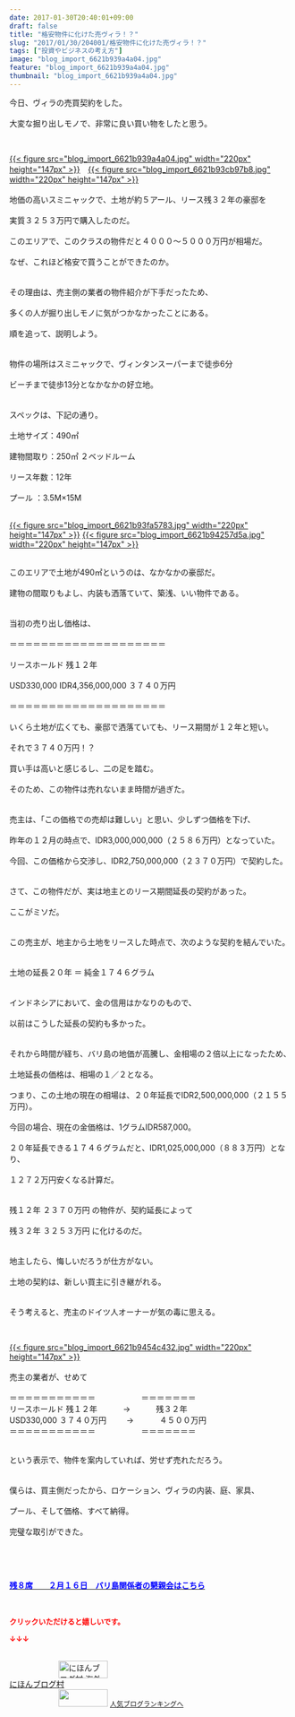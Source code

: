 ```yaml
---
date: 2017-01-30T20:40:01+09:00
draft: false
title: "格安物件に化けた売ヴィラ！？"
slug: "2017/01/30/204001/格安物件に化けた売ヴィラ！？"
tags: ["投資やビジネスの考え方"]
image: "blog_import_6621b939a4a04.jpg"
feature: "blog_import_6621b939a4a04.jpg"
thumbnail: "blog_import_6621b939a4a04.jpg"
---
```

<p>今日、ヴィラの売買契約をした。<br/><br/>大変な掘り出しモノで、非常に良い買い物をしたと思う。</p><p> </p><p><a href="blog_import_6621b93ae12ae.jpg">{{< figure src="blog_import_6621b939a4a04.jpg" width="220px" height="147px" >}}</a>　<a href="blog_import_6621b93e02671.jpg">{{< figure src="blog_import_6621b93cb97b8.jpg" width="220px" height="147px" >}}</a><br/><br/>地価の高いスミニャックで、土地が約５アール、リース残３２年の豪邸を<br/><br/>実質３２５３万円で購入したのだ。<br/><br/>このエリアで、このクラスの物件だと４０００～５０００万円が相場だ。<br/><br/>なぜ、これほど格安で買うことができたのか。<br/><br/><br/>その理由は、売主側の業者の物件紹介が下手だったため、<br/><br/>多くの人が掘り出しモノに気がつかなかったことにある。<br/><br/>順を追って、説明しよう。<br/><br/><br/>物件の場所はスミニャックで、ヴィンタンスーパーまで徒歩6分<br/><br/>ビーチまで徒歩13分となかなかの好立地。<br/><br/><br/>スペックは、下記の通り。<br/><br/>土地サイズ：490㎡<br/><br/>建物間取り：250㎡ ２ベッドルーム<br/><br/>リース年数：12年<br/><br/>プール ：3.5M×15M<br/> </p><p><a href="blog_import_6621b940ccb92.jpg">{{< figure src="blog_import_6621b93fa5783.jpg" width="220px" height="147px" >}}</a> <a href="blog_import_6621b943798e4.jpg">{{< figure src="blog_import_6621b94257d5a.jpg" width="220px" height="147px" >}}</a></p><p><br/>このエリアで土地が490㎡というのは、なかなかの豪邸だ。<br/><br/>建物の間取りもよし、内装も洒落ていて、築浅、いい物件である。<br/><br/><br/>当初の売り出し価格は、<br/><br/>＝＝＝＝＝＝＝＝＝＝＝＝＝＝＝＝＝＝＝＝<br/><br/>リースホールド 残１２年<br/><br/>USD330,000 IDR4,356,000,000 ３７４０万円<br/><br/>＝＝＝＝＝＝＝＝＝＝＝＝＝＝＝＝＝＝＝＝<br/><br/>いくら土地が広くても、豪邸で洒落ていても、リース期間が１２年と短い。<br/><br/>それで３７４０万円！？<br/><br/>買い手は高いと感じるし、二の足を踏む。<br/><br/>そのため、この物件は売れないまま時間が過ぎた。<br/><br/><br/>売主は、「この価格での売却は難しい」と思い、少しずつ価格を下げ、<br/><br/>昨年の１２月の時点で、IDR3,000,000,000（２５８６万円）となっていた。<br/><br/>今回、この価格から交渉し、IDR2,750,000,000（２３７０万円）で契約した。<br/><br/><br/>さて、この物件だが、実は地主とのリース期間延長の契約があった。<br/><br/>ここがミソだ。<br/><br/><br/>この売主が、地主から土地をリースした時点で、次のような契約を結んでいた。<br/><br/><br/>土地の延長２０年 ＝ 純金１７４６グラム<br/><br/><br/>インドネシアにおいて、金の信用はかなりのもので、<br/><br/>以前はこうした延長の契約も多かった。<br/><br/><br/>それから時間が経ち、バリ島の地価が高騰し、金相場の２倍以上になったため、<br/><br/>土地延長の価格は、相場の１／２となる。<br/><br/>つまり、この土地の現在の相場は、２０年延長でIDR2,500,000,000（２１５５万円）。<br/><br/>今回の場合、現在の金価格は、1グラムIDR587,000。<br/><br/>２０年延長できる１７４６グラムだと、IDR1,025,000,000（８８３万円）となり、<br/><br/>１２７２万円安くなる計算だ。<br/><br/><br/>残１２年 ２３７０万円 の物件が、契約延長によって<br/><br/>残３２年 ３２５３万円 に化けるのだ。<br/><br/><br/>地主したら、悔しいだろうが仕方がない。<br/><br/>土地の契約は、新しい買主に引き継がれる。<br/><br/><br/>そう考えると、売主のドイツ人オーナーが気の毒に思える。</p><p> </p><p><a href="blog_import_6621b9466cca7.jpg">{{< figure src="blog_import_6621b9454c432.jpg" width="220px" height="147px" >}}</a><br/><br/>売主の業者が、せめて<br/><br/>＝＝＝＝＝＝＝＝＝＝＝　　　　　   ＝＝＝＝＝＝＝<br/>リースホールド 残１２年 　　　→　　　 残３２年<br/>USD330,000 ３７４０万円 　　 →　　　 ４５００万円<br/>＝＝＝＝＝＝＝＝＝＝＝　　　　　   ＝＝＝＝＝＝＝</p><p><br/>という表示で、物件を案内していれば、労せず売れただろう。<br/><br/><br/>僕らは、買主側だったから、ロケーション、ヴィラの内装、庭、家具、<br/><br/>プール、そして価格、すべて納得。<br/><br/>完璧な取引ができた。</p><p> </p><p> </p><p><a href="entry-12242087718.html" target="_blank"><span style="text-decoration: underline;"><span style="font-weight: bold;"><span style="color: rgb(0, 0, 255);">残８席　　２月１６日　バリ島関係者の懇親会はこちら</span></span></span></a></p><p> </p><p><font color="#ff0000" size="2"><strong>クリックいただけると嬉しいです。</strong></font></p><p><font color="#ff0000" size="2"><strong>↓↓↓</strong></font></p><p><br/><a href="ranking.html?p_cid=01260127" target="_blank"><img alt="にほんブログ村 海外生活ブログ バリ島情報へ" border="0" height="31" src="data:image/svg+xml;charset=utf-8,%3Csvg%20xmlns%3D%22http%3A%2F%2Fwww.w3.org%2F2000%2Fsvg%22%20title%3D%22Placeholder%20for%20Images%22%20role%3D%22presentation%22%20viewBox%3D%220%200%2088%2031%22%20%2F%3E" width="88" data-src="https://img-proxy.blog-video.jp/images?url=http%3A%2F%2Foverseas.blogmura.com%2Fbali%2Fimg%2Fbali88_31.gif" style="aspect-ratio: auto 88 / 31;"/><noscript><img alt="にほんブログ村 海外生活ブログ バリ島情報へ" border="0" height="31" src="https://img-proxy.blog-video.jp/images?url=http%3A%2F%2Foverseas.blogmura.com%2Fbali%2Fimg%2Fbali88_31.gif" width="88"></noscript></a><br/><a href="ranking.html?p_cid=01260127" target="_blank">にほんブログ村</a><br/><a href="link.php?1804582" title="人気ブログランキングへ"><img border="0" height="31" src="data:image/svg+xml;charset=utf-8,%3Csvg%20xmlns%3D%22http%3A%2F%2Fwww.w3.org%2F2000%2Fsvg%22%20title%3D%22Placeholder%20for%20Images%22%20role%3D%22presentation%22%20viewBox%3D%220%200%2088%2031%22%20%2F%3E" width="88" data-src="https://blog.with2.net/img/banner/banner_22.gif" style="aspect-ratio: auto 88 / 31;"/><noscript><img border="0" height="31" src="https://blog.with2.net/img/banner/banner_22.gif" width="88"></noscript></a> <a href="link.php?1804582" style="font-size: 12px;">人気ブログランキングへ</a></p>

